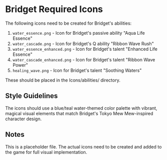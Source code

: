 # Bridget Required Icons

The following icons need to be created for Bridget's abilities:

1. `water_essence.png` - Icon for Bridget's passive ability "Aqua Life Essence"
2. `water_cascade.png` - Icon for Bridget's Q ability "Ribbon Wave Rush"
3. `water_essence_enhanced.png` - Icon for Bridget's talent "Enhanced Life Essence"
4. `water_cascade_enhanced.png` - Icon for Bridget's talent "Ribbon Wave Power"
5. `healing_wave.png` - Icon for Bridget's talent "Soothing Waters"

These should be placed in the Icons/abilities/ directory. 

## Style Guidelines

The icons should use a blue/teal water-themed color palette with vibrant, magical visual elements that match Bridget's Tokyo Mew Mew-inspired character design.

## Notes

This is a placeholder file. The actual icons need to be created and added to the game for full visual implementation. 